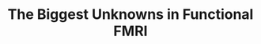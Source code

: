 ---
title: "The Biggest Unknowns in Functional FMRI"
project_id: 
conference_id: ""
presenters:
   - peter_bandettini
summary: "<p>OHBM 2004 education program, Budapest</p>"
file: /assets/presentations/T155.ppt
filename: T155.ppt
layout: presentation
---